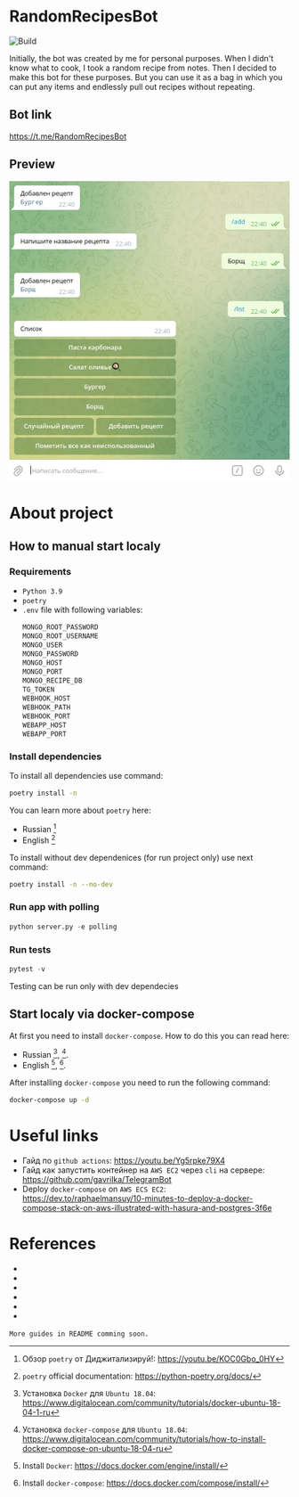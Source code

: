 # RandomRecipesBot

![Build](https://github.com/Gamazic/random-recipes-bot/actions/workflows/aws.yml/badge.svg?branch=master)

Initially, the bot was created by me for personal purposes. When I didn't know what to cook, I took a random recipe from notes. Then I decided to make this bot for these purposes. But you can use it as a bag in which you can put any items and endlessly pull out recipes without repeating.

## Bot link

https://t.me/RandomRecipesBot

## Preview

![Preview](tg_app_screenshots/random-recipes-bot-alpha-v0.1.jpg)

# About project

## How to manual start localy

### Requirements

* `Python 3.9`
* `poetry`
* `.env` file with following variables:
    ```
    MONGO_ROOT_PASSWORD
    MONGO_ROOT_USERNAME
    MONGO_USER
    MONGO_PASSWORD
    MONGO_HOST
    MONGO_PORT
    MONGO_RECIPE_DB
    TG_TOKEN
    WEBHOOK_HOST
    WEBHOOK_PATH
    WEBHOOK_PORT
    WEBAPP_HOST
    WEBAPP_PORT
    ```

### Install dependencies

To install all dependencies use command:
```bash
poetry install -n
```
You can learn more about `poetry` here:
* Russian [^1]
* English [^2]

To install without dev dependenices (for run project only) use next command:
```bash
poetry install -n --no-dev
```

### Run app with polling

```python
python server.py -e polling
```

### Run tests
```python
pytest -v
```
Testing can be run only with dev dependecies

## Start localy via docker-compose
At first you need to install `docker-compose`.
How to do this you can read here:
* Russian [^3], [^4].
* English [^5], [^6].

After installing `docker-compose` you need to run the following command:
```bash
docker-compose up -d
```

# Useful links

* Гайд по `github actions`: https://youtu.be/Yg5rpke79X4
* Гайд как запустить контейнер на `AWS EC2` через `cli` на сервере: https://github.com/gavrilka/TelegramBot
* Deploy `docker-compose` on `AWS ECS EC2`: https://dev.to/raphaelmansuy/10-minutes-to-deploy-a-docker-compose-stack-on-aws-illustrated-with-hasura-and-postgres-3f6e

# References

* [^1]: Обзор `poetry` от Диджитализируй!: https://youtu.be/KOC0Gbo_0HY
* [^2]: `poetry` official documentation: https://python-poetry.org/docs/
* [^3]: Установка `Docker` для `Ubuntu 18.04`: https://www.digitalocean.com/community/tutorials/docker-ubuntu-18-04-1-ru
* [^4]: Установка `docker-compose` для `Ubuntu 18.04`: https://www.digitalocean.com/community/tutorials/how-to-install-docker-compose-on-ubuntu-18-04-ru
* [^5]: Install `Docker`: https://docs.docker.com/engine/install/
* [^6]: Install `docker-compose`: https://docs.docker.com/compose/install/


`More guides in README comming soon.`
